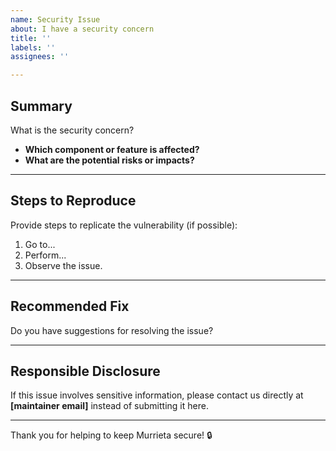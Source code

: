 ```yaml
---
name: Security Issue
about: I have a security concern
title: ''
labels: ''
assignees: ''

---
```



## Summary  

What is the security concern?  

- **Which component or feature is affected?**  
- **What are the potential risks or impacts?**  

---

## Steps to Reproduce  

Provide steps to replicate the vulnerability (if possible):  

1. Go to...  
2. Perform...  
3. Observe the issue.  

---

## Recommended Fix  

Do you have suggestions for resolving the issue?  

---

## Responsible Disclosure  

If this issue involves sensitive information, please contact us directly at **[maintainer email]** instead of submitting it here.  

---

Thank you for helping to keep Murrieta secure! 🔒  
